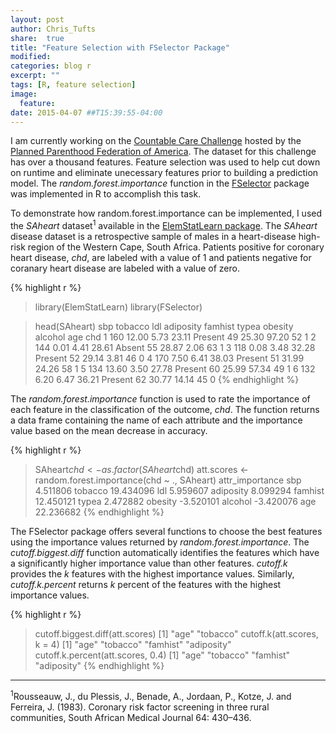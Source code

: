 ```yaml
---
layout: post
author: Chris_Tufts
share:  true
title: "Feature Selection with FSelector Package"
modified:
categories: blog r
excerpt: ""
tags: [R, feature selection]
image:
  feature:
date: 2015-04-07 ##T15:39:55-04:00
---
```


I am currently working on the [Countable Care Challenge](http://www.drivendata.org/competitions/6/) hosted by the [Planned Parenthood Federation of America](http://www.plannedparenthood.org/). The dataset for this challenge has over a thousand features. Feature selection was used to help cut down on runtime and eliminate unecessary features prior to building a prediction model. The <i>random.forest.importance</i> function in the [FSelector](http://cran.r-project.org/web/packages/FSelector/index.html) package was implemented in R to accomplish this task.

To demonstrate how random.forest.importance can be implemented, I used the <i>SAheart</i> dataset<sup>1</sup> available in the [ElemStatLearn package](http://cran.r-project.org/web/packages/ElemStatLearn/index.html).  The <i>SAheart</i> disease dataset is a retrospective sample of males in a heart-disease high-risk region of the Western Cape, South Africa. Patients positive for coronary heart disease, <i>chd</i>, are labeled with a value of 1 and patients negative for coranary heart disease are labeled with a value of zero. 

{% highlight r %}
> library(ElemStatLearn)
> library(FSelector)

> head(SAheart)
sbp tobacco  ldl adiposity famhist typea obesity alcohol age chd
1 160   12.00 5.73     23.11 Present    49   25.30   97.20  52   1
2 144    0.01 4.41     28.61  Absent    55   28.87    2.06  63   1
3 118    0.08 3.48     32.28 Present    52   29.14    3.81  46   0
4 170    7.50 6.41     38.03 Present    51   31.99   24.26  58   1
5 134   13.60 3.50     27.78 Present    60   25.99   57.34  49   1
6 132    6.20 6.47     36.21 Present    62   30.77   14.14  45   0
{% endhighlight %}

The <i>random.forest.importance</i> function is used to rate the importance of each feature in the classification of the outcome, <i>chd</i>.  The function returns a data frame containing the name of each attribute and the importance value based on the mean decrease in accuracy.  

{% highlight r %}
> SAheart$chd <- as.factor(SAheart$chd)
> att.scores <- random.forest.importance(chd ~ ., SAheart)
          attr_importance
sbp              4.511806
tobacco         19.434096
ldl              5.959607
adiposity        8.099294
famhist         12.450121
typea            2.472882
obesity         -3.520101
alcohol         -3.420076
age             22.236682
{% endhighlight %}

The FSelector package offers several functions to choose the best features using the importance values returned by <i>random.forest.importance</i>.  The <i>cutoff.biggest.diff</i> function automatically identifies the features which have a significantly higher importance value than other features. <i>cutoff.k</i> provides the <i>k</i> features with the highest importance values.  Similarly, <i>cutoff.k.percent</i> returns <i>k</i> percent of the features with the highest importance values.  

{% highlight r %}
> cutoff.biggest.diff(att.scores)
[1] "age"     "tobacco"
> cutoff.k(att.scores, k = 4)
[1] "age"       "tobacco"   "famhist"   "adiposity"
> cutoff.k.percent(att.scores, 0.4)
[1] "age"       "tobacco"   "famhist"   "adiposity"
{% endhighlight %}


<hr>
<sup>1</sup>Rousseauw, J., du Plessis, J., Benade, A., Jordaan, P., Kotze, J. and Ferreira, J. (1983). Coronary
risk factor screening in three rural communities, South African Medical Journal 64: 430–436.

[jekyll-gh]: https://github.com/jekyll/jekyll
[jekyll]:    http://jekyllrb.com
